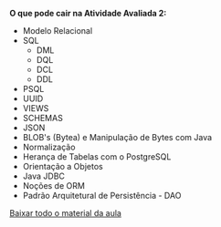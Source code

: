 **O que pode cair na Atividade Avaliada 2:**

* Modelo Relacional
* SQL
    * DML
    * DQL
    * DCL
    * DDL
* PSQL
* UUID
* VIEWS
* SCHEMAS
* JSON
* BLOB's (Bytea) e Manipulação de Bytes com Java
* Normalização
* Herança de Tabelas com o PostgreSQL
* Orientação a Objetos
* Java JDBC
* Noções de ORM 
* Padrão Arquitetural de Persistência - DAO



[Baixar todo o material da aula](https://download-directory.github.io/?url=http://github.com/IgorAvilaPereira/iobd2025_1sem/tree/main/14_atendimento_trabalho2_continuacao_exercicios)
&nbsp;
